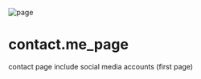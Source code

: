![page](https://user-images.githubusercontent.com/63182767/128606466-31619d3c-0997-493b-8bcb-1b1d600f572d.png)
# contact.me_page
contact page include social media accounts (first page)

